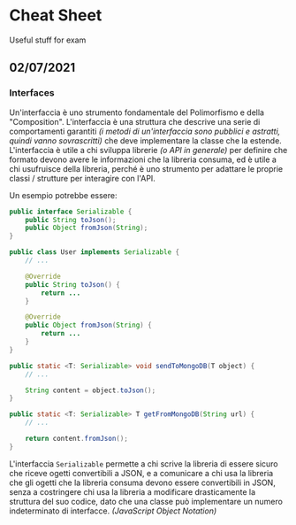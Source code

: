 # Cheat Sheet 
Useful stuff for exam


## 02/07/2021


### Interfaces

Un'interfaccia è uno strumento fondamentale del Polimorfismo e della "Composition". L'interfaccia è una struttura che descrive una serie di comportamenti garantiti _(i metodi di un'interfaccia sono pubblici e astratti, quindi vanno sovrascritti)_ che deve implementare la classe che la estende. L'interfaccia è utile a chi sviluppa librerie _(o API in generale)_ per definire che formato devono avere le informazioni che la libreria consuma, ed è utile a chi usufruisce della libreria, perché è uno strumento per adattare le proprie classi / strutture per interagire con l'API. 

Un esempio potrebbe essere:

```java
public interface Serializable {
    public String toJson();
    public Object fromJson(String);
}

public class User implements Serializable {
    // ...

    @Override
    public String toJson() {
        return ...
    }

    @Override
    public Object fromJson(String) {
        return ...
    }
}

public static <T: Serializable> void sendToMongoDB(T object) {
    // ... 

    String content = object.toJson();
}

public static <T: Serializable> T getFromMongoDB(String url) {
    // ... 

    return content.fromJson();
}
```

L'interfaccia `Serializable` permette a chi scrive la libreria di essere sicuro che riceve ogetti convertibili a JSON, e a comunicare a chi usa la libreria che gli ogetti che la libreria consuma devono essere convertibili in JSON, senza a costringere chi usa la libreria a modificare drasticamente la struttura del suo codice, dato che una classe può implementare un numero indeterminato di interfacce. _(JavaScript Object Notation)_
